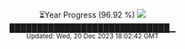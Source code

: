 <p align="center">
⏳Year Progress (96.92 %) <img src="https://file5s.ratemyserver.net/mobs/1062.gif"><br>
█████████████████████████████▁ <br>
<sub>Updated: Wed, 20 Dec 2023 18:02:42 GMT</sub>
</p>

